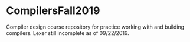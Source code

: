 # CompilersFall2019
Compiler design course repository for practice working with and building compilers.
Lexer still incomplete as of 09/22/2019. 

